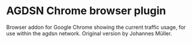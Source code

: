 AGDSN Chrome browser plugin
====================

Browser addon for Google Chrome showing the current traffic usage, for use within the agdsn network.
Original version by Johannes Müller.
